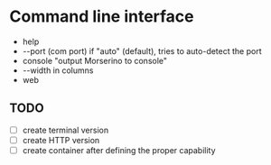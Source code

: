 # Command line interface 

* help
* --port (com port) if "auto" (default), tries to auto-detect the port
* console "output Morserino to console"
* --width in columns
* web

## TODO

* [ ] create terminal version
* [ ] create HTTP version
* [ ] create container after defining the proper capability